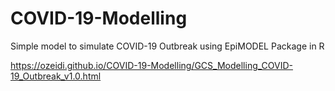 # COVID-19-Modelling
Simple model to simulate COVID-19 Outbreak using EpiMODEL Package in R  

https://ozeidi.github.io/COVID-19-Modelling/GCS_Modelling_COVID-19_Outbreak_v1.0.html
